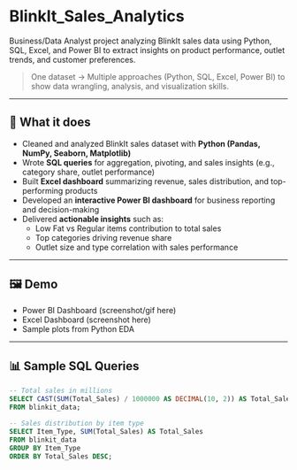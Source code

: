 # BlinkIt_Sales_Analytics

Business/Data Analyst project analyzing BlinkIt sales data using Python, SQL, Excel, and Power BI to extract insights on product performance, outlet trends, and customer preferences.

> One dataset → Multiple approaches (Python, SQL, Excel, Power BI) to show data wrangling, analysis, and visualization skills.

---

## 🔧 What it does
- Cleaned and analyzed BlinkIt sales dataset with **Python (Pandas, NumPy, Seaborn, Matplotlib)**  
- Wrote **SQL queries** for aggregation, pivoting, and sales insights (e.g., category share, outlet performance)  
- Built **Excel dashboard** summarizing revenue, sales distribution, and top-performing products  
- Developed an **interactive Power BI dashboard** for business reporting and decision-making  
- Delivered **actionable insights** such as:
  - Low Fat vs Regular items contribution to total sales  
  - Top categories driving revenue share  
  - Outlet size and type correlation with sales performance  

---

## 🖼️ Demo
- Power BI Dashboard (screenshot/gif here)  
- Excel Dashboard (screenshot here)  
- Sample plots from Python EDA  

---

## 📊 Sample SQL Queries
```sql
-- Total sales in millions
SELECT CAST(SUM(Total_Sales) / 1000000 AS DECIMAL(10, 2)) AS Total_Sales_Millions
FROM blinkit_data;

-- Sales distribution by item type
SELECT Item_Type, SUM(Total_Sales) AS Total_Sales
FROM blinkit_data
GROUP BY Item_Type
ORDER BY Total_Sales DESC;
